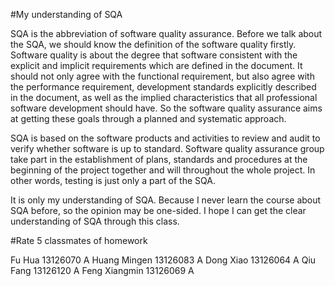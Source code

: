 #My understanding of SQA

SQA is the abbreviation of software quality assurance. Before we talk about the SQA, we should know the definition of the software quality firstly. Software quality is about the degree that software consistent with the explicit and implicit requirements which are defined in the document. It should not only agree with the functional requirement, but also agree with the performance requirement, development standards explicitly described in the document, as well as the implied characteristics that all professional software development should have. So the software quality assurance aims at getting these goals through a planned and systematic approach.

SQA is based on the software products and activities to review and audit to verify whether software is up to standard. Software quality assurance group take part in the establishment of plans, standards and procedures at the beginning of the project together and will throughout the whole project. In other words, testing is just only a part of the SQA. 

It is only my understanding of SQA. Because I never learn the course about SQA before, so the opinion may be one-sided. I hope I can get the clear understanding of SQA through this class. 



#Rate 5 classmates of homework

Fu Hua 13126070 A
Huang Mingen 13126083 A
Dong Xiao 13126064 A
Qiu Fang 13126120 A
Feng Xiangmin 13126069 A
